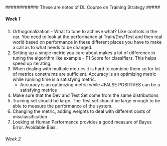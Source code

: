 ############ These are notes of DL Course on Training Strategy #####

##### Week 1
1. Orthogonalization - What to tune to achieve what? Like controls in the car.
  You need to look at the performance at Train/Dev/Test and then real world based on performance in these different places you have 
  to make a call as to what needs to be changed.
2. Setting up a single metric you care about makes a lot of difference in tuning the algorithm like example - F1 Score for classifiers.
   This helps speed up iterating.
3. When dealing with multiple metrics it is hard to combine them so for lot of metrics constraints are sufficient. Accuracy is an optimizing
   metric while running time is a satisfying metric. 
     - Accuracy is an optimizing metric while #FALSE POSITIVES can be a satisfying metrics
4. Make sure that the Dev and Test Set come from the same distributions
5. Training set should be large. The Test set should be large enough to be able to measure the performance of the system.
6. Changing the metric, adding weights to deal with different costs of misclassification
7. Looking at Human Performance provides a good measure of Bayes Error. Avoidable Bias.


###### Week 2
